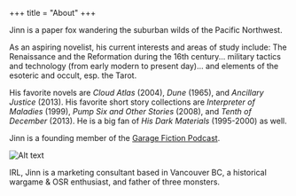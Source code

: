 +++
title = "About"
+++

Jinn is a paper fox wandering the suburban wilds of the Pacific Northwest. 

As an aspiring novelist, his current interests and areas of study include: The Renaissance and the Reformation during the 16th century... military tactics and technology (from early modern to present day)... and elements of the esoteric and occult, esp. the Tarot.

His favorite novels are _Cloud Atlas_ (2004), _Dune_ (1965), and _Ancillary Justice_ (2013). His favorite short story collections are _Interpreter of Maladies_ (1999), _Pump Six and Other Stories_ (2008), and _Tenth of December_ (2013). He is a big fan of _His Dark Materials_ (1995-2000) as well.

Jinn is a founding member of the [Garage Fiction Podcast](https://www.garagefiction.com).

![Alt text](https://miro.medium.com/v2/resize:fit:1400/1*sVjuuC3VmxktKubmMuiX0A.jpeg)

IRL, Jinn is a marketing consultant based in Vancouver BC, a historical wargame & OSR enthusiast, and father of three monsters.
